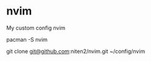 # nvim

My custom config nvim

pacman -S nvim

git clone git@github.com:niten2/nvim.git ~/config/nvim
